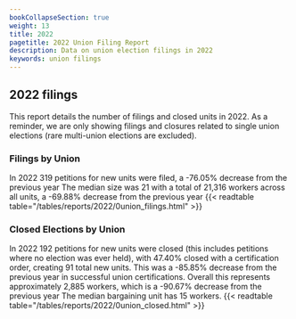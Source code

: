 ```yaml
---
bookCollapseSection: true
weight: 13
title: 2022
pagetitle: 2022 Union Filing Report
description: Data on union election filings in 2022
keywords: union filings
---
```


## 2022 filings

This report details the number of filings and closed units in 2022. As a reminder, we are only showing filings and closures related to single union elections (rare multi-union elections are excluded).

### Filings by Union
In 2022 319 petitions for new units were filed, a -76.05% decrease from the previous year The median size was 21 with a total of 21,316 workers across all units, a -69.88% decrease from the previous year
{{< readtable table="/tables/reports/2022/0union_filings.html" >}}

### Closed Elections by Union
In 2022 192 petitions for new units were closed (this includes petitions where no election was ever held), with 47.40% closed with a certification order, creating 91 total new units. This was a -85.85% decrease from the previous year in successful union certifications. Overall this represents approximately 2,885 workers, which is a -90.67% decrease from the previous year The median bargaining unit has 15 workers.
{{< readtable table="/tables/reports/2022/0union_closed.html" >}}
